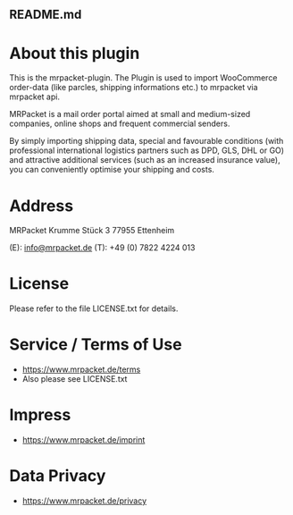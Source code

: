 ## README.md

# About this plugin

This is the mrpacket-plugin. The Plugin is used to import WooCommerce order-data (like parcles, shipping informations etc.) to mrpacket via mrpacket api.

MRPacket is a mail order portal aimed at small and medium-sized companies, online shops and frequent commercial senders.

By simply importing shipping data, special and favourable conditions (with professional international logistics partners such as DPD, GLS, DHL or GO) and attractive additional services (such as an increased insurance value), you can conveniently optimise your shipping and costs. 

# Address

MRPacket
Krumme Stück 3
77955 Ettenheim

(E): info@mrpacket.de
(T): +49 (0) 7822 4224 013


# License

Please refer to the file LICENSE.txt for details.

# Service / Terms of Use

- https://www.mrpacket.de/terms
- Also please see LICENSE.txt

# Impress

- https://www.mrpacket.de/imprint

# Data Privacy

- https://www.mrpacket.de/privacy